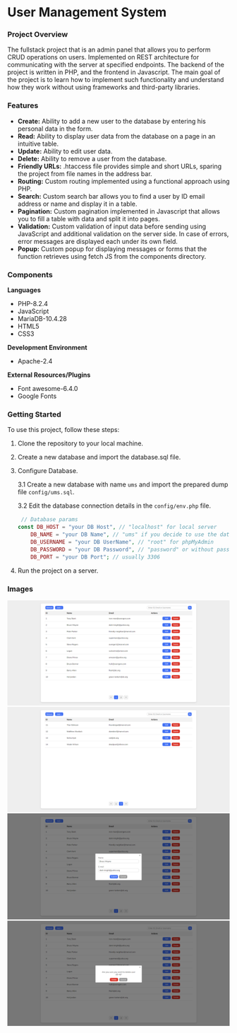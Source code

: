# User Management System

### Project Overview

The fullstack project that is an admin panel that allows you to perform CRUD operations on users.
Implemented on REST architecture for communicating with the server at specified endpoints. The backend of the project is written in PHP, and the frontend in Javascript.
The main goal of the project is to learn how to implement such functionality and understand how they work without using frameworks and third-party libraries.

### Features

* __Create:__ Ability to add a new user to the database by entering his personal data in the form.
* __Read:__ Ability to display user data from the database on a page in an intuitive table.
* __Update:__ Ability to edit user data.
* __Delete:__ Ability to remove a user from the database.
* __Friendly URLs:__ .htaccess file provides simple and short URLs, sparing the project from file names in the address bar.
* __Routing:__ Custom routing implemented using a functional approach using PHP.
* __Search:__ Custom search bar allows you to find a user by ID email address or name and display it in a table.
* __Pagination:__ Custom pagination implemented in Javascript that allows you to fill a table with data and split it into pages.
* __Validation:__ Custom validation of input data before sending using JavaScript and additional validation on the server side. In case of errors, error messages are displayed each under its own field.
* __Popup:__ Custom popup for displaying messages or forms that the function retrieves using fetch JS from the components directory.

### Components

__Languages__
* PHP-8.2.4
* JavaScript
* MariaDB-10.4.28
* HTML5
* CSS3

__Development Environment__
* Apache-2.4

__External Resources/Plugins__
* Font awesome-6.4.0
* Google Fonts


### Getting Started

To use this project, follow these steps:
1. Clone the repository to your local machine.
2. Create a new database and import the database.sql file.
3. Configure Database.

   3.1 Create a new database with name `ums` and import the prepared dump file `config/ums.sql`.
   
   3.2 Edit the database connection details in the `config/env.php` file.

   ```php
    // Database params
   const DB_HOST = "your DB Host", // "localhost" for local server
       DB_NAME = "your DB Name", // "ums" if you decide to use the database dump attached to the project
       DB_USERNAME = "your DB UserName", // "root" for phpMyAdmin
       DB_PASSWORD = "your DB Password", // "password" or without password for phpMyAdmin
       DB_PORT = "your DB Port"; // usually 3306
   ```

4. Run the project on a server.

### Images

![Admin panel1](https://github.com/imdvdv/user-management-system/blob/main/public/assets/img/panel1.png)
![Admin panel2](https://github.com/imdvdv/user-management-system/blob/main/public/assets/img/panel2.png)
![Edit user popup](https://github.com/imdvdv/user-management-system/blob/main/public/assets/img/edit-popup.png)
![Delete user popup](https://github.com/imdvdv/user-management-system/blob/main/public/assets/img/delete-popup.png)
